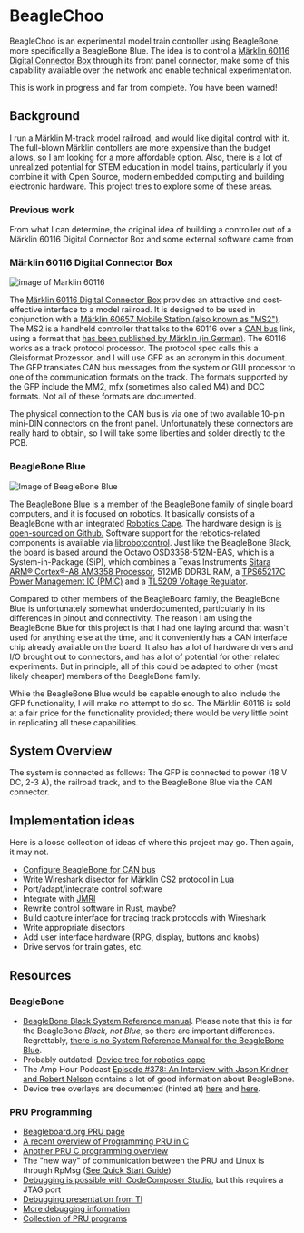 # BeagleChoo
BeagleChoo is an experimental model train controller using BeagleBone, more specifically a BeagleBone Blue. The idea is to
control a [Märklin 60116 Digital Connector Box](https://www.maerklin.de/en/products/details/article/60116/) through its 
front panel connector, make some of this capability available over the network and enable technical experimentation.

This is work in progress and far from complete. You have been warned!

## Background

I run a Märklin M-track model railroad, and would like digital control with it. The full-blown 
Märklin contollers are more expensive than the budget allows, so I am looking for a more
affordable option. Also, there is a lot of unrealized potential for STEM education in model
trains, particularly if you combine it with Open Source, modern embedded computing and 
building electronic hardware. This project tries to explore some of these areas.

### Previous work

From what I can determine, the original idea of building a controller out of a Märklin 60116 Digital Connector Box
and some external software came from 


### Märklin 60116 Digital Connector Box

![image of Marklin 60116](https://static.maerklin.de/damcontent/17/17/1717b7e0d1a0ffddbdaf73d730107b291524290466.jpg)

The [Märklin 60116 Digital Connector Box](https://www.maerklin.de/en/products/details/article/60116/) 
provides an attractive and cost-effective interface to a model railroad. It is designed 
to be used in conjunction with a [Märklin 60657 Mobile Station (also known as "MS2")](https://www.maerklin.de/en/products/details/article/60657).
The MS2 is a handheld controller that talks to the 60116 over a [CAN bus](https://en.wikipedia.org/wiki/CAN_bus) link, using a format that
[has been published by Märklin (in German)](https://www.maerklin.de/fileadmin/media/service/software-updates/cs2CAN-Protokoll-2_0.pdf).
The 60116 works as a track protocol processor. The protocol spec calls this a Gleisformat Prozessor,
and I will use GFP as an acronym in this document. The GFP translates CAN bus messages from the
system or GUI processor to one of the communication formats on the track. The formats supported by
the GFP include the MM2, mfx (sometimes also called M4) and DCC formats. Not all of these formats
are documented.

The physical connection to the CAN bus is via one of two available 10-pin mini-DIN connectors
on the front panel. Unfortunately these connectors are really hard to obtain, so I will take
some liberties and solder directly to the PCB.

### BeagleBone Blue
![Image of BeagleBone Blue](https://beagleboard.org/static/images/250px/beagle-blue-pck.png)

The [BeagleBone Blue](http://beagleboard.org/blue) is a member of the BeagleBone family of single board 
computers, and it is focused on robotics. It basically consists of a BeagleBone with an integrated
[Robotics Cape](https://beagleboard.org/capes#robotics). 
The hardware design is [is open-sourced on Github.](https://github.com/beagleboard/beaglebone-blue)
Software support for the rebotics-related
components is available via [librobotcontrol](https://github.com/StrawsonDesign/librobotcontrol).
Just like the BeagleBone Black, the board is based around the Octavo OSD3358-512M-BAS, 
which is a System-in-Package (SiP), which combines a 
Texas Instruments [Sitara ARM® Cortex®-A8 AM3358 Processor](http://www.ti.com/processors/sitara-arm/am335x-cortex-a8/overview.html),
512MB DDR3L RAM, 
a [TPS65217C Power Management IC (PMIC)](https://www.ti.com/product/TPS65217) 
and a [TL5209 Voltage Regulator](https://www.ti.com/product/TL5209).

Compared to other members of the BeagleBoard family, the BeagleBone Blue is unfortunately somewhat 
underdocumented, particularly in its differences in pinout and connectivity. The reason I am 
using the BeagleBone Blue for this project is that I had one laying around that wasn't used for
anything else at the time, and it conveniently has a CAN interface chip already available 
on the board. It also has a lot of hardware drivers and I/O brought out to connectors, and has
a lot of potential for other related experiments. But in principle, all of this could be adapted
to other (most likely cheaper) members of the BeagleBone family.

While the BeagleBone Blue would be capable enough to also include the GFP functionality,
I will make no attempt to do so. The Märklin 60116 is sold at a fair price for the functionality
provided; there would be very little point in replicating all these capabilities. 

## System Overview
The system is connected as follows: The GFP is connected to power (18 V DC, 2-3 A), the railroad track,
and to the BeagleBone Blue via the CAN connector.

## Implementation ideas

Here is a loose collection of ideas of where this project may go. Then again, it may not.
* [Configure BeagleBone for CAN bus](CAN/README.md)
* Write Wireshark disector for Märklin CS2 protocol [in Lua](https://wiki.wireshark.org/Lua)
* Port/adapt/integrate control software
* Integrate with [JMRI]()
* Rewrite control software in Rust, maybe?
* Build capture interface for tracing track protocols with Wireshark
* Write appropriate disectors
* Add user interface hardware (RPG, display, buttons and knobs)
* Drive servos for train gates, etc. 

## Resources
### BeagleBone
* [BeagleBone Black System Reference manual](https://github.com/beagleboard/beaglebone-black/wiki/System-Reference-Manual0). 
Please note that this is for the BeagleBone _Black, not Blue_, so there are important differences.
Regrettably, [there is no System Reference Manual for the BeagleBone Blue](https://github.com/beagleboard/beaglebone-blue/wiki/System-Reference-Manual).
* Probably outdated: [Device tree for robotics cape](https://github.com/StrawsonDesign/librobotcontrol/blob/master/device_tree/dtb-4.14-ti/am335x-boneblue.dts)
* The Amp Hour Podcast [Episode #378: An Interview with Jason Kridner and Robert Nelson](https://theamphour.com/378-an-interview-with-jason-kridner-and-robert-nelson/)
contains a lot of good information about BeagleBone.
* Device tree overlays are documented (hinted at) 
[here](https://elinux.org/Beagleboard:BeagleBoneBlack_Debian#U-Boot_Overlays)
and 
[here](https://github.com/RobertCNelson/bb.org-overlays).


### PRU Programming
* [Beagleboard.org PRU page](http://beagleboard.org/pru)
* [A recent overview of Programming PRU in C](https://www.element14.com/community/community/designcenter/single-board-computers/next-genbeaglebone/blog/2019/05/14/coding-for-the-beaglebone-pru-with-c-in-2019)
* [Another PRU C programming overview](http://www.righto.com/2016/09/how-to-run-c-programs-on-beaglebones.html)
* The "new way" of communication between the PRU and Linux is through RpMsg ([See Quick Start Guide](https://processors.wiki.ti.com/index.php/RPMsg_Quick_Start_Guide))
* [Debugging is possible with CodeComposer Studio](http://software-dl.ti.com/ccs/esd/documents/users_guide/ccs_debug-main.html#configuring-the-debugger), but this requires a JTAG port
* [Debugging presentation from TI](https://training.ti.com/system/files/docs/debug_pru_using_ccs_slides.pdf)
* [More debugging information](https://www.element14.com/community/community/designcenter/single-board-computers/next-genbeaglebone/blog/2019/05/18/debugging-the-beaglebone-pru-in-ccs)
* [Collection of PRU programs](https://processors.wiki.ti.com/index.php/PRU_Projects)
